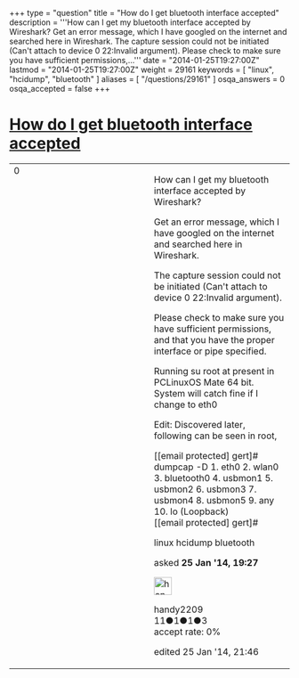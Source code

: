 +++
type = "question"
title = "How do I get bluetooth interface accepted"
description = '''How can I get my bluetooth interface accepted by Wireshark? Get an error message, which I have googled on the internet and searched here in Wireshark. The capture session could not be initiated (Can&#x27;t attach to device 0 22:Invalid argument). Please check to make sure you have sufficient permissions,...'''
date = "2014-01-25T19:27:00Z"
lastmod = "2014-01-25T19:27:00Z"
weight = 29161
keywords = [ "linux", "hcidump", "bluetooth" ]
aliases = [ "/questions/29161" ]
osqa_answers = 0
osqa_accepted = false
+++

<div class="headNormal">

# [How do I get bluetooth interface accepted](/questions/29161/how-do-i-get-bluetooth-interface-accepted)

</div>

<div id="main-body">

<div id="askform">

<table id="question-table" style="width:100%;"><colgroup><col style="width: 50%" /><col style="width: 50%" /></colgroup><tbody><tr class="odd"><td style="width: 30px; vertical-align: top"><div class="vote-buttons"><div id="post-29161-score" class="post-score" title="current number of votes">0</div><div id="favorite-count" class="favorite-count"></div></div></td><td><div id="item-right"><div class="question-body"><p>How can I get my bluetooth interface accepted by Wireshark?</p><p>Get an error message, which I have googled on the internet and searched here in Wireshark.</p><p>The capture session could not be initiated (Can't attach to device 0 22:Invalid argument).</p><p>Please check to make sure you have sufficient permissions, and that you have the proper interface or pipe specified.</p><p>Running su root at present in PCLinuxOS Mate 64 bit. System will catch fine if I change to eth0</p><p>Edit: Discovered later, following can be seen in root,</p><p>[[email protected] gert]# dumpcap -D 1. eth0 2. wlan0 3. bluetooth0 4. usbmon1 5. usbmon2 6. usbmon3 7. usbmon4 8. usbmon5 9. any 10. lo (Loopback) [[email protected] gert]#</p></div><div id="question-tags" class="tags-container tags">linux hcidump bluetooth</div><div id="question-controls" class="post-controls"></div><div class="post-update-info-container"><div class="post-update-info post-update-info-user"><p>asked <strong>25 Jan '14, 19:27</strong></p><img src="https://secure.gravatar.com/avatar/b383ad9bfce0817dec73bf95f6d556e7?s=32&amp;d=identicon&amp;r=g" class="gravatar" width="32" height="32" alt="handy2209&#39;s gravatar image" /><p>handy2209<br />
<span class="score" title="11 reputation points">11</span><span title="1 badges"><span class="badge1">●</span><span class="badgecount">1</span></span><span title="1 badges"><span class="silver">●</span><span class="badgecount">1</span></span><span title="3 badges"><span class="bronze">●</span><span class="badgecount">3</span></span><br />
<span class="accept_rate" title="Rate of the user&#39;s accepted answers">accept rate:</span> <span title="handy2209 has no accepted answers">0%</span></p></div><div class="post-update-info post-update-info-edited"><p>edited 25 Jan '14, 21:46</p></div></div><div id="comments-container-29161" class="comments-container"></div><div id="comment-tools-29161" class="comment-tools"></div><div class="clear"></div><div id="comment-29161-form-container" class="comment-form-container"></div><div class="clear"></div></div></td></tr></tbody></table>

</div>

</div>

